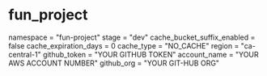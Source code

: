 # fun_project
  namespace                   = "fun-project"
  stage                       = "dev"
  cache_bucket_suffix_enabled = false
  cache_expiration_days       = 0
  cache_type                  = "NO_CACHE"
  region                      = "ca-central-1"
  github_token                = "YOUR GITHUB TOKEN"
  account_name                = "YOUR AWS ACCOUNT NUMBER"
  github_org                  = "YOUR GIT-HUB ORG"